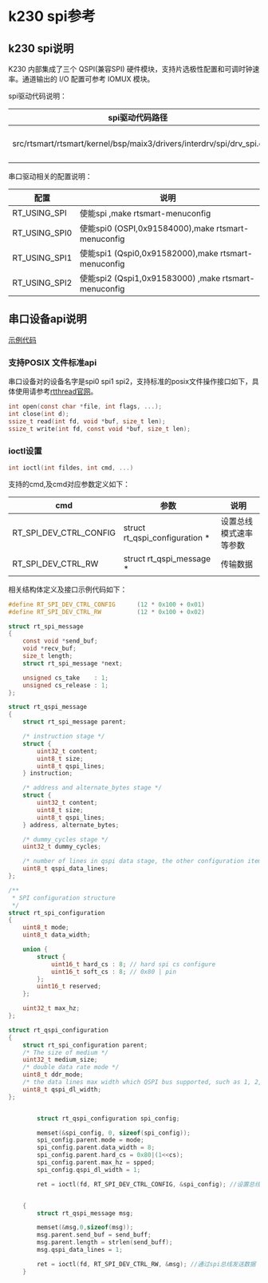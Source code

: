 # k230 spi参考

## k230 spi说明

K230 内部集成了三个 QSPI(兼容SPI) 硬件模块，支持片选极性配置和可调时钟速率。通道输出的 I/O 配置可参考 IOMUX 模块。

spi驱动代码说明：

| spi驱动代码路径                                              | 说明         |
| ------------------------------------------------------------ | ------------ |
| src/rtsmart/rtsmart/kernel/bsp/maix3/drivers/interdrv/spi/drv_spi.c | k230 spi驱动 |

串口驱动相关的配置说明：

| 配置          | 说明                                                 |
| ------------- | ---------------------------------------------------- |
| RT_USING_SPI  | 使能spi ,make rtsmart-menuconfig                     |
| RT_USING_SPI0 | 使能spi0 (OSPI,0x91584000),make rtsmart-menuconfig   |
| RT_USING_SPI1 | 使能spi1 (Qspi0,0x91582000),make rtsmart-menuconfig  |
| RT_USING_SPI2 | 使能spi2 (Qspi1,0x91583000) ,make rtsmart-menuconfig |

## 串口设备api说明

[示例代码](../../app_develop_guide/drivers/spi.md)

### 支持POSIX 文件标准api

串口设备对的设备名字是spi0 spi1 spi2，支持标准的posix文件操作接口如下，具体使用请参考[rtthread官网](https://www.rt-thread.org/document/site/#/rt-thread-version/rt-thread-standard/programming-manual/filesystem/filesystem?id=%e6%96%87%e4%bb%b6%e7%ae%a1%e7%90%86)。

```c
int open(const char *file, int flags, ...);
int close(int d);
ssize_t read(int fd, void *buf, size_t len);
ssize_t write(int fd, const void *buf, size_t len);
```

### ioctl设置

```c
int ioctl(int fildes, int cmd, ...)
```

支持的cmd,及cmd对应参数定义如下：

| cmd              | 参数                    | 说明                 |
| ---------------- | ----------------------- | -------------------- |
| RT_SPI_DEV_CTRL_CONFIG | struct rt_qspi_configuration *| 设置总线模式速率等参数 |
| RT_SPI_DEV_CTRL_RW | struct rt_qspi_message * | 传输数据 |

相关结构体定义及接口示例代码如下：

```c
#define RT_SPI_DEV_CTRL_CONFIG      (12 * 0x100 + 0x01)
#define RT_SPI_DEV_CTRL_RW          (12 * 0x100 + 0x02)

struct rt_spi_message
{
    const void *send_buf;
    void *recv_buf;
    size_t length;
    struct rt_spi_message *next;

    unsigned cs_take    : 1;
    unsigned cs_release : 1;
};

struct rt_qspi_message
{
    struct rt_spi_message parent;

    /* instruction stage */
    struct {
        uint32_t content;
        uint8_t size;
        uint8_t qspi_lines;
    } instruction;

    /* address and alternate_bytes stage */
    struct {
        uint32_t content;
        uint8_t size;
        uint8_t qspi_lines;
    } address, alternate_bytes;

    /* dummy_cycles stage */
    uint32_t dummy_cycles;

    /* number of lines in qspi data stage, the other configuration items are in parent */
    uint8_t qspi_data_lines;
};

/**
 * SPI configuration structure
 */
struct rt_spi_configuration
{
    uint8_t mode;
    uint8_t data_width;

    union {
        struct {
            uint16_t hard_cs : 8; // hard spi cs configure
            uint16_t soft_cs : 8; // 0x80 | pin
        };
        uint16_t reserved;
    };

    uint32_t max_hz;
};

struct rt_qspi_configuration
{
    struct rt_spi_configuration parent;
    /* The size of medium */
    uint32_t medium_size;
    /* double data rate mode */
    uint8_t ddr_mode;
    /* the data lines max width which QSPI bus supported, such as 1, 2, 4 */
    uint8_t qspi_dl_width;
};


        struct rt_qspi_configuration spi_config;

        memset(&spi_config, 0, sizeof(spi_config));
        spi_config.parent.mode = mode;
        spi_config.parent.data_width = 8;
        spi_config.parent.hard_cs = 0x80|(1<<cs);
        spi_config.parent.max_hz = spped;
        spi_config.qspi_dl_width = 1;

        ret = ioctl(fd, RT_SPI_DEV_CTRL_CONFIG, &spi_config); //设置总线模式及速率


    {
        struct rt_qspi_message msg;

        memset(&msg,0,sizeof(msg));
        msg.parent.send_buf = send_buff;
        msg.parent.length = strlen(send_buff);
        msg.qspi_data_lines = 1;

        ret = ioctl(fd, RT_SPI_DEV_CTRL_RW, &msg); //通过spi总线发送数据
    }
```
